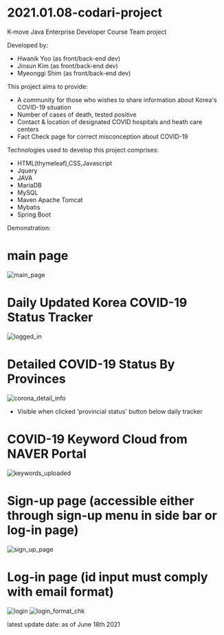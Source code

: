 # 2021.01.08-codari-project
K-move Java Enterprise Developer Course Team project

Developed by:

 - Hwanik Yoo (as front/back-end dev)
 - Jinsun Kim (as front/back-end dev)
 - Myeonggi Shim (as front/back-end dev)

This project aims to provide: 

 - A community for those who wishes to share information about Korea's COVID-19 situation
 - Number of cases of death, tested positive 
 - Contact & location of designated COVID hospitals and heath care centers 
 - Fact Check page for correct misconception about COVID-19
 
Technologies used to develop this project comprises:

  - HTML(thymeleaf),CSS,Javascript
  - Jquery
  - JAVA
  - MariaDB
  - MySQL
  - Maven Apache Tomcat
  - Mybatis
  - Spring Boot

Demonstration:
# main page
![main_page](https://user-images.githubusercontent.com/70088347/122657742-44d9db00-d1a1-11eb-97ec-27d89cd44f34.png)
# Daily Updated Korea COVID-19 Status Tracker
![logged_in](https://user-images.githubusercontent.com/70088347/122657775-7783d380-d1a1-11eb-9f22-f6dd9bf70171.png)
# Detailed COVID-19 Status By Provinces 
![corona_detail_info](https://user-images.githubusercontent.com/70088347/122657832-de08f180-d1a1-11eb-9a0d-e1896ff28c9d.png)
- Visible when clicked 'provincial status' button below daily tracker
# COVID-19 Keyword Cloud from NAVER Portal
![keywords_uploaded](https://user-images.githubusercontent.com/70088347/122657802-aef28000-d1a1-11eb-9b66-413d9df3fb2a.png)
# Sign-up page (accessible either through sign-up menu in side bar or log-in page)
![sign_up_page](https://user-images.githubusercontent.com/70088347/122657996-502e0600-d1a3-11eb-8e59-ec1e4f83b6c2.png)
# Log-in page (id input must comply with email format)
![login](https://user-images.githubusercontent.com/70088347/122657852-04c72800-d1a2-11eb-9065-8f0bba7149f6.png)
![login_format_chk](https://user-images.githubusercontent.com/70088347/122657900-6a1b1900-d1a2-11eb-9e22-1e51834de595.png)


  latest update date: as of June 18th 2021
